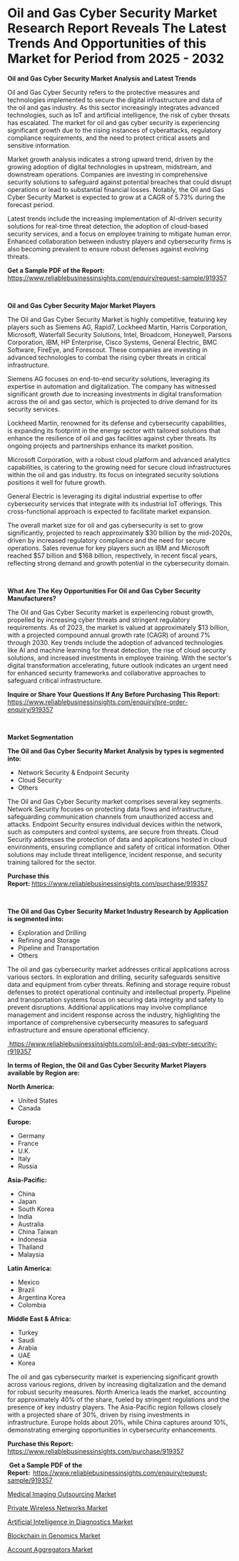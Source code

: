 <p><h1>Oil and Gas Cyber Security Market Research Report Reveals The Latest Trends And Opportunities of this Market for Period from 2025 - 2032</h1></p><p><strong>Oil and Gas Cyber Security Market Analysis and Latest Trends</strong></p>
<p><p>Oil and Gas Cyber Security refers to the protective measures and technologies implemented to secure the digital infrastructure and data of the oil and gas industry. As this sector increasingly integrates advanced technologies, such as IoT and artificial intelligence, the risk of cyber threats has escalated. The market for oil and gas cyber security is experiencing significant growth due to the rising instances of cyberattacks, regulatory compliance requirements, and the need to protect critical assets and sensitive information.</p><p>Market growth analysis indicates a strong upward trend, driven by the growing adoption of digital technologies in upstream, midstream, and downstream operations. Companies are investing in comprehensive security solutions to safeguard against potential breaches that could disrupt operations or lead to substantial financial losses. Notably, the Oil and Gas Cyber Security Market is expected to grow at a CAGR of 5.73% during the forecast period.</p><p>Latest trends include the increasing implementation of AI-driven security solutions for real-time threat detection, the adoption of cloud-based security services, and a focus on employee training to mitigate human error. Enhanced collaboration between industry players and cybersecurity firms is also becoming prevalent to ensure robust defenses against evolving threats.</p></p>
<p><strong>Get a Sample PDF of the Report:&nbsp;</strong> <a href="https://www.reliablebusinessinsights.com/enquiry/request-sample/919357?utm_campaign=1117&utm_medium=2&utm_source=Github&utm_content=ia&utm_term=05032025&utm_id=oil-and-gas-cyber-security">https://www.reliablebusinessinsights.com/enquiry/request-sample/919357</a></p>
<p>&nbsp;</p>
<p><strong>Oil and Gas Cyber Security Major Market Players</strong></p>
<p><p>The Oil and Gas Cyber Security Market is highly competitive, featuring key players such as Siemens AG, Rapid7, Lockheed Martin, Harris Corporation, Microsoft, Waterfall Security Solutions, Intel, Broadcom, Honeywell, Parsons Corporation, IBM, HP Enterprise, Cisco Systems, General Electric, BMC Software, FireEye, and Forescout. These companies are investing in advanced technologies to combat the rising cyber threats in critical infrastructure.</p><p>Siemens AG focuses on end-to-end security solutions, leveraging its expertise in automation and digitalization. The company has witnessed significant growth due to increasing investments in digital transformation across the oil and gas sector, which is projected to drive demand for its security services.</p><p>Lockheed Martin, renowned for its defense and cybersecurity capabilities, is expanding its footprint in the energy sector with tailored solutions that enhance the resilience of oil and gas facilities against cyber threats. Its ongoing projects and partnerships enhance its market position.</p><p>Microsoft Corporation, with a robust cloud platform and advanced analytics capabilities, is catering to the growing need for secure cloud infrastructures within the oil and gas industry. Its focus on integrated security solutions positions it well for future growth.</p><p>General Electric is leveraging its digital industrial expertise to offer cybersecurity services that integrate with its industrial IoT offerings. This cross-functional approach is expected to facilitate market expansion.</p><p>The overall market size for oil and gas cybersecurity is set to grow significantly, projected to reach approximately $30 billion by the mid-2020s, driven by increased regulatory compliance and the need for secure operations. Sales revenue for key players such as IBM and Microsoft reached $57 billion and $168 billion, respectively, in recent fiscal years, reflecting strong demand and growth potential in the cybersecurity domain.</p></p>
<p>&nbsp;</p>
<p><strong>What Are The Key Opportunities For Oil and Gas Cyber Security Manufacturers?</strong></p>
<p><p>The Oil and Gas Cyber Security market is experiencing robust growth, propelled by increasing cyber threats and stringent regulatory requirements. As of 2023, the market is valued at approximately $13 billion, with a projected compound annual growth rate (CAGR) of around 7% through 2030. Key trends include the adoption of advanced technologies like AI and machine learning for threat detection, the rise of cloud security solutions, and increased investments in employee training. With the sector's digital transformation accelerating, future outlook indicates an urgent need for enhanced security frameworks and collaborative approaches to safeguard critical infrastructure.</p></p>
<p><strong>Inquire or Share Your Questions If Any Before Purchasing This Report:</strong> <a href="https://www.reliablebusinessinsights.com/enquiry/pre-order-enquiry/919357?utm_campaign=1117&utm_medium=2&utm_source=Github&utm_content=ia&utm_term=05032025&utm_id=oil-and-gas-cyber-security">https://www.reliablebusinessinsights.com/enquiry/pre-order-enquiry/919357</a></p>
<p>&nbsp;</p>
<p><strong>Market Segmentation</strong></p>
<p><strong>The Oil and Gas Cyber Security Market Analysis by types is segmented into:</strong></p>
<p><ul><li>Network Security & Endpoint Security</li><li>Cloud Security</li><li>Others</li></ul></p>
<p><p>The Oil and Gas Cyber Security market comprises several key segments. Network Security focuses on protecting data flows and infrastructure, safeguarding communication channels from unauthorized access and attacks. Endpoint Security ensures individual devices within the network, such as computers and control systems, are secure from threats. Cloud Security addresses the protection of data and applications hosted in cloud environments, ensuring compliance and safety of critical information. Other solutions may include threat intelligence, incident response, and security training tailored for the sector.</p></p>
<p><strong>Purchase this Report:&nbsp;</strong><a href="https://www.reliablebusinessinsights.com/purchase/919357?utm_campaign=1117&utm_medium=2&utm_source=Github&utm_content=ia&utm_term=05032025&utm_id=oil-and-gas-cyber-security">https://www.reliablebusinessinsights.com/purchase/919357</a></p>
<p>&nbsp;</p>
<p><strong>The Oil and Gas Cyber Security Market Industry Research by Application is segmented into:</strong></p>
<p><ul><li>Exploration and Drilling</li><li>Refining and Storage</li><li>Pipeline and Transportation</li><li>Others</li></ul></p>
<p><p>The oil and gas cybersecurity market addresses critical applications across various sectors. In exploration and drilling, security safeguards sensitive data and equipment from cyber threats. Refining and storage require robust defenses to protect operational continuity and intellectual property. Pipeline and transportation systems focus on securing data integrity and safety to prevent disruptions. Additional applications may involve compliance management and incident response across the industry, highlighting the importance of comprehensive cybersecurity measures to safeguard infrastructure and ensure operational efficiency.</p></p>
<p><a href="https://www.reliablebusinessinsights.com/oil-and-gas-cyber-security-r919357?utm_campaign=1117&utm_medium=2&utm_source=Github&utm_content=ia&utm_term=05032025&utm_id=oil-and-gas-cyber-security">&nbsp;https://www.reliablebusinessinsights.com/oil-and-gas-cyber-security-r919357</a></p>
<p><strong>In terms of Region, the Oil and Gas Cyber Security Market Players available by Region are:</strong></p>
<p>
    <p> <strong> North America: </strong>
        <ul>
            <li>United States</li>
            <li>Canada</li>
        </ul>
        </p> 
    <p> <strong> Europe: </strong>
        <ul>
            <li>Germany</li>
            <li>France</li>
            <li>U.K.</li>
            <li>Italy</li>
            <li>Russia</li>
        </ul>
        </p> 
    <p> <strong> Asia-Pacific: </strong>
        <ul>
            <li>China</li>
            <li>Japan</li>
            <li>South Korea</li>
            <li>India</li>
            <li>Australia</li>
            <li>China Taiwan</li>
            <li>Indonesia</li>
            <li>Thailand</li>
            <li>Malaysia</li>
        </ul>
        </p> 
    <p> <strong> Latin America: </strong>
        <ul>
            <li>Mexico</li>
            <li>Brazil</li>
            <li>Argentina Korea</li>
            <li>Colombia</li>
        </ul>
        </p> 
    <p> <strong> Middle East & Africa: </strong>
        <ul>
            <li>Turkey</li>
            <li>Saudi</li>
            <li>Arabia</li>
            <li>UAE</li>
            <li>Korea</li>
        </ul>
    </p>
    </p>
<p><p>The oil and gas cybersecurity market is experiencing significant growth across various regions, driven by increasing digitalization and the demand for robust security measures. North America leads the market, accounting for approximately 40% of the share, fueled by stringent regulations and the presence of key industry players. The Asia-Pacific region follows closely with a projected share of 30%, driven by rising investments in infrastructure. Europe holds about 20%, while China captures around 10%, demonstrating emerging opportunities in cybersecurity enhancements.</p></p>
<p><strong>Purchase this Report: </strong><a href="https://www.reliablebusinessinsights.com/purchase/919357?utm_campaign=1117&utm_medium=2&utm_source=Github&utm_content=ia&utm_term=05032025&utm_id=oil-and-gas-cyber-security">https://www.reliablebusinessinsights.com/purchase/919357</a></p>
<p>&nbsp;<strong>Get a Sample PDF of the Report:&nbsp;&nbsp;</strong><a href="https://www.reliablebusinessinsights.com/enquiry/request-sample/919357?utm_campaign=1117&utm_medium=2&utm_source=Github&utm_content=ia&utm_term=05032025&utm_id=oil-and-gas-cyber-security">https://www.reliablebusinessinsights.com/enquiry/request-sample/919357</a></p>
<p><strong></strong></p>
<p><p><a href="https://github.com/elceryaneik/Market-Research-Report-List-1/blob/main/medical-imaging-outsourcing-market.md?utm_campaign=1117&utm_medium=2&utm_source=Github&utm_content=ia&utm_term=05032025&utm_id=oil-and-gas-cyber-security">Medical Imaging Outsourcing Market</a></p><p><a href="https://github.com/jaspartatin/Market-Research-Report-List-1/blob/main/private-wireless-networks-market.md?utm_campaign=1117&utm_medium=2&utm_source=Github&utm_content=ia&utm_term=05032025&utm_id=oil-and-gas-cyber-security">Private Wireless Networks Market</a></p><p><a href="https://github.com/luhleickov/Market-Research-Report-List-1/blob/main/artificial-intelligence-in-diagnostics-market.md?utm_campaign=1117&utm_medium=2&utm_source=Github&utm_content=ia&utm_term=05032025&utm_id=oil-and-gas-cyber-security">Artificial Intelligence in Diagnostics Market</a></p><p><a href="https://github.com/dusektwinec3/Market-Research-Report-List-1/blob/main/blockchain-in-genomics-market.md?utm_campaign=1117&utm_medium=2&utm_source=Github&utm_content=ia&utm_term=05032025&utm_id=oil-and-gas-cyber-security">Blockchain in Genomics Market</a></p><p><a href="https://github.com/jullselai/Market-Research-Report-List-1/blob/main/account-aggregators-market.md?utm_campaign=1117&utm_medium=2&utm_source=Github&utm_content=ia&utm_term=05032025&utm_id=oil-and-gas-cyber-security">Account Aggregators Market</a></p></p>